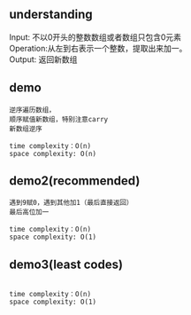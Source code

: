 ## understanding

Input: 不以0开头的整数数组或者数组只包含0元素<br>
Operation:从左到右表示一个整数，提取出来加一。<br>
Output: 返回新数组

## demo

```
逆序遍历数组，
顺序赋值新数组，特别注意carry
新数组逆序
```

```
time complexity：O(n)
space complexity: O(n)
```

## demo2(recommended)

```
遇到9赋0，遇到其他加1（最后直接返回）
最后高位加一
```

```
time complexity：O(n)
space complexity: O(1)
```

## demo3(least codes)

```

```

```
time complexity：O(n)
space complexity: O(1)
```